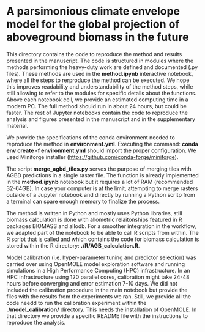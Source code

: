# A parsimonious climate envelope model for the global projection of aboveground biomass in the future

This directory contains the code to reproduce the method and results presented in the manuscript. The code is structured in modules where the methods performing the heavy-duty work are defined and documented (.py files). These methods are used in the **method.ipynb** interactive notebook, where all the steps to rerproduce the method can be executed. We hope this improves readability and understandability of the method steps, while still allowing to refer to the modules for specific details about the functions. Above each notebook cell, we provide an estimated computing time in a modern PC. The full method should run in about 24 hours, but could be faster. The rest of Jupyter notebooks contain the code to reproduce the analysis and figures presented in the manuscript and in the supplementary material.  

We provide the specifications of the conda environment needed to reproduce the method in **environment.yml**. Executing the command: **conda env create -f environment.yml** should import the proper configuration. We used Miniforge installer (https://github.com/conda-forge/miniforge). 

The script **merge_agbd_tiles.py** serves the purpose of merging tiles with AGBD predictions in a single raster file. The function is already implemented in the **method.ipynb** notebook but it requires a lot of RAM (recommended 32-64GB). In case your computer is at the limit, attempting to merge rasters outside of a Jupyter notebook and directly by running a Python scritp from a terminal can spare enough memory to finalize the process. 

The method is written in Python and mostly uses Python libraries, still biomass calculation is done with allometric relaitonships featured in R packages BIOMASS and allodb. For a smoother integration in the workflow, we adapted part of the notebook to be able to call R scripts from within. The R script that is called and which contains the code for biomass calculation is stored within the R directory: **./R/AGB_calculation.R**.

Model calibration (i.e. hyper-parameter tuning and predictor selection) was carried over using OpenMOLE model exploration software and running simulations in a High Performance Computing (HPC) infrastructure. In an HPC infrastructure using 120 parallel cores, calibration might take 24-48 hours before converging and error estimation 7-10 days. We did not included the calibration procedure in the main notebook but provide the files with the results from the experiments we ran. Still, we provide all the code needd to run the calibration experiment within the **./model_calibration/** directory. This needs the installation of OpenMOLE. In that directory we provide a specific README file with the instructions to reproduce the analysis.
